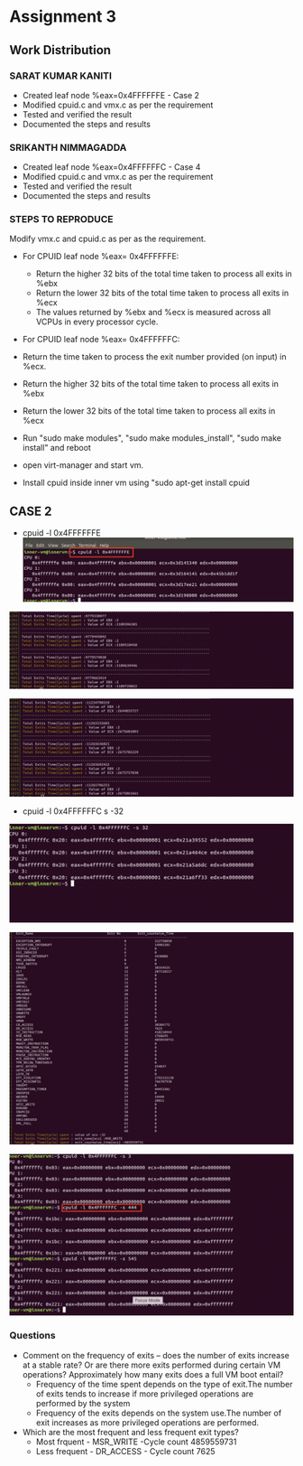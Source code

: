 # Assignment 3

## Work Distribution

### SARAT KUMAR KANITI
* Created leaf node %eax=0x4FFFFFFE - Case 2
* Modified cpuid.c and vmx.c as per the requirement
* Tested and verified the result
* Documented the steps and results


### SRIKANTH NIMMAGADDA
* Created leaf node %eax=0x4FFFFFFC - Case 4
* Modified cpuid.c and vmx.c as per the requirement
* Tested and verified the result
* Documented the steps and results

### STEPS TO REPRODUCE
Modify vmx.c and cpuid.c as per as the requirement.
* For CPUID leaf node %eax= 0x4FFFFFFE:
  * Return the higher 32 bits of the total time taken to process all exits in %ebx
  * Return the lower 32 bits of the total time taken to process all exits in %ecx
  * The values returned by %ebx and %ecx is measured across all VCPUs in every processor cycle.

* For CPUID leaf node %eax= 0x4FFFFFFC:
* Return the time taken to process the exit number provided (on input) in %ecx.
* Return the higher 32 bits of the total time taken to process all exits in %ebx
* Return the lower 32 bits of the total time taken to process all exits in %ecx
* Run "sudo make modules", "sudo make modules_install", "sudo make install" and reboot
* open virt-manager and start vm.
* Install cpuid inside inner vm using "sudo apt-get install cpuid

## CASE 2

* cpuid -l 0x4FFFFFFE
![Alt text](https://github.com/sarat458/linux/blob/master/cmpe283/Assignment3/Output/ASSIGNMENT%203%20IMAGE%201.png "Optional title")

![Alt text](https://github.com/sarat458/linux/blob/master/cmpe283/Assignment3/Output/ASSIGNMENT%203%20IMAGE%202.png "Optional title")

![Alt text](https://github.com/sarat458/linux/blob/master/cmpe283/Assignment3/Output/ASSIGNMENT%203%20IMAGE3.png "Optional title")

* cpuid -l 0x4FFFFFFC s -32

![Alt text](https://github.com/sarat458/linux/blob/master/cmpe283/Assignment3/Output/ASSIGNMENT%203%20IMAGE%204.png "Optional title")

![Alt text](https://github.com/sarat458/linux/blob/master/cmpe283/Assignment3/Output/ASSIGNMENT%203%20IMAGE%205.png "Optional title")

![Alt text](https://github.com/sarat458/linux/blob/master/cmpe283/Assignment3/Output/ASSIGNMENT%203%20IMAGE%206.png "Optional title")

### Questions
* Comment on the frequency of exits – does the number of exits increase at a stable rate? Or are there more exits performed during certain VM operations? Approximately how many exits does a full VM boot entail?
  * Frequency of the time spent depends on the type of exit.The number of exits tends to increase if more privileged operations are performed by the system
  * Frequency of the exits depends on the system use.The number of exit increases as more privileged operations are performed. 
* Which are the most frequent and less frequent exit types?
  * Most frquent - MSR_WRITE -Cycle count 4859559731
  * Less frequent - DR_ACCESS - Cycle count 7625
